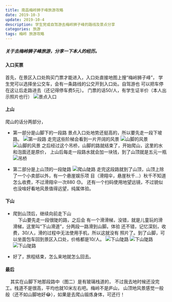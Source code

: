 ```yaml
---
title: 南昌梅岭狮子峰旅游攻略
date: 2019-10-3
update: 2019-10-4
description: 学生党或自驾游去梅岭狮子峰的路线及景点分享
categories: 旅游
tags: 梅岭 旅游攻略
---
```


##### 关于去梅岭狮子峰旅游，分享一下本人的经历。
#### 入口买票
   首先，在景区入口处购买门票才能进入，入口处直接地图上搜“梅岭狮子峰”，
学生党可以选择坐公交车，会有一条路线的公交开到入口处。自驾游也
可以把车停在这让后走路进去（还记得停车费5元）。
门票的话50/人，有学生证半价（本人出示照片也行）
![景点入口](https://raw.githubusercontent.com/ieien/ieien.github.io/master/_posts/image/rukou.jpg "景点入口")

#### 上山
爬山的话分两部分，
* 第一部分是山脚下的一段路
   景点入口处地势还挺高的，所以要先走一段下坡路。
![第一段路](https://raw.githubusercontent.com/ieien/ieien.github.io/master/_posts/image/shanjiao1.jpg "第一段路")
   走完这些阶梯会看到一片开阔的风景
![山脚的风景](https://raw.githubusercontent.com/ieien/ieien.github.io/master/_posts/image/shanjiao2.jpg "山脚的风景")
![山脚的风景](https://raw.githubusercontent.com/ieien/ieien.github.io/master/_posts/image/shanjiao3.jpg "山脚的风景")
   之后经过这个吊桥，山脚的路就结束了，开始爬山，这里的水和泡面还是原价，
上山后每走一段路水就会加一块钱，到了山顶就是五元一瓶
![吊桥](https://raw.githubusercontent.com/ieien/ieien.github.io/master/_posts/image/shanjiao4.jpg "吊桥")

* 第二部分是上山顶的一段陡路
![爬山陡路](https://raw.githubusercontent.com/ieien/ieien.github.io/master/_posts/image/shangshan1.jpg "爬山陡路") 
   走完这段路就到了山顶，山顶上除了一个小卖部以外，有一个悬崖娱乐项
目（滑翔伞，悬崖秋千...）秋千不知道怎么收费，不过滑翔伞一次880 😓。
还有一个扫码使用地望远镜，不过貌似也没啥好看地风景值得远望，纯属体验。


#### 下山

* 爬到山顶后，继续向前走下山<br>
&nbsp;&nbsp;&nbsp;&nbsp;下山要先走一段很陡的路，之后会
有一个滑滑梯，没错，就是儿童玩的滑滑梯，这里叫“下山滑道”，分两段一路滑到山脚。体验
还不错，记忆深刻，收费，30/人，滑的过程中无法使用手机，所以这就没有
照片了。到了山脚，可以坐面包车回到景区入口处，价格都是10/人。
![下山陡路](https://raw.githubusercontent.com/ieien/ieien.github.io/master/_posts/image/xiashan1.jpg "下山陡路")
![下山陡路](https://raw.githubusercontent.com/ieien/ieien.github.io/master/_posts/image/xiashan2.jpg "下山陡路")
![下山陡路](https://raw.githubusercontent.com/ieien/ieien.github.io/master/_posts/image/xiashan3.jpg "下山陡路")

* 好了，旅程结束，怎么来地就怎么回去。

#### 最后

&nbsp;&nbsp;&nbsp;&nbsp;其实在山脚下地那段路中（图二）是有玻璃栈道的，
不过我去地时候还没完工。栈道不是很高，平均也就10米左右吧。梅岭不是庐山，
山顶地风景感觉一般般（还不如山脚地好😂），如果是去爬山锻炼身体，可还行！



